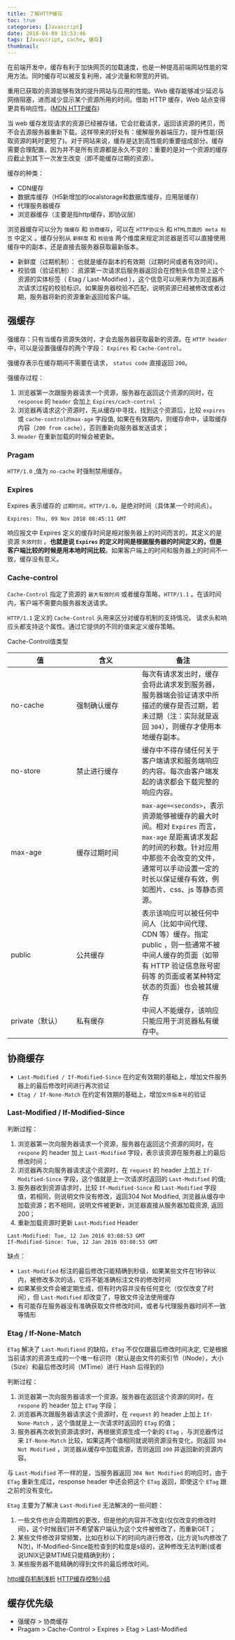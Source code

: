 ```yaml
---
title: 了解HTTP缓存
toc: true
categories: [Javascript]
date: 2018-04-09 15:53:46
tags: [Javascript, cache, 缓存]
thumbnail:
---
```


在前端开发中，缓存有利于加快网页的加载速度，也是一种提高前端网站性能的常用方法。同时缓存可以被反复利用，减少流量和带宽的开销。

重用已获取的资源能够有效的提升网站与应用的性能。Web 缓存能够减少延迟与网络阻塞，进而减少显示某个资源所用的时间。借助 HTTP 缓存，Web 站点变得更具有响应性。([MDN HTTP缓存](https://developer.mozilla.org/zh-CN/docs/Web/HTTP/Caching_FAQ))

<!-- more -->

当 web 缓存发现请求的资源已经被存储，它会拦截请求，返回该资源的拷贝，而不会去源服务器重新下载。这样带来的好处有：缓解服务器端压力，提升性能(获取资源的耗时更短了)。对于网站来说，缓存是达到高性能的重要组成部分。缓存需要合理配置，因为并不是所有资源都是永久不变的：重要的是对一个资源的缓存应截止到其下一次发生改变（即不能缓存过期的资源）。

缓存的种类：
* CDN缓存
* 数据库缓存（H5新增加的localstorage和数据库缓存，应用层缓存）
* 代理服务器缓存
* 浏览器缓存（主要是指http缓存，即协议层）

浏览器缓存可以分为 `强缓存` 和 `协商缓存`，可以在 `HTTP协议头` 和 `HTML页面的 meta 标签` 中定义 。缓存分别从 `新鲜度` 和 `校验值` 两个维度来规定浏览器是否可以直接使用缓存中的副本，还是直接去服务器获取最新版本。

* 新鲜度（过期机制）： 也就是缓存副本的有效期（过期时间或者有效时间）。
* 校验值（验证机制）： 资源第一次请求后服务器返回会在控制头信息带上这个资源的实体标签（ Etag / Last-Modified ），这个信息可以用来作为浏览器再次请求过程的校验标识。如果服务器校验不匹配，说明资源已经被修改或者过期，服务器将新的资源重新返回给客户端。

## 强缓存

强缓存：只有当缓存资源失效时，才会去服务器获取最新的资源。在 `HTTP header` 中，可以是设置强缓存的两个字段： `Expires` 和 `Cache-Control`。

强缓存表示在缓存期间不需要在请求， `status code` 直接返回 `200`。

强缓存过程：
1. 浏览器第一次跟服务器请求一个资源，服务器在返回这个资源的同时，在 `response` 的 `header` 会加上 `Expires/cach-control` ；
2. 浏览器再请求这个资源时，先从缓存中寻找，找到这个资源后，比较 `expires` 或 `cache-control的max-age` 字段值, 如果在有效期内，则缓存命中，读取缓存内容（`200 from cache`），否则重新向服务器发送请求；
3. `Header` 在重新加载的时候会被更新。

### Pragam

`HTTP/1.0` ,值为 `no-cache` 时强制禁用缓存。

### Expires

Expires 表示缓存的 `过期时间`，`HTTP/1.0`，是绝对时间（具体某一个时间点）。
```http
Expires: Thu, 09 Nov 2018 08:45:11 GMT
```

响应报文中 Expires 定义的缓存时间是相对服务器上的时间而言的，其定义的是资源 `失效时刻` 。**也就是说 `Expires` 的定义时间是根据服务器的时间定义的，但是客户端比较的时候是用本地时间比较**。如果客户端上的时间和服务器上的时间不一致，缓存没有意义。

### Cache-control

`Cache-Control` 指定了资源的 `最大有效时间` 或者缓存策略，`HTTP/1.1` 。在该时间内，客户端不需要向服务器发送请求。

`HTTP/1.1` 定义的 `Cache-Control` 头用来区分对缓存机制的支持情况， 请求头和响应头都支持这个属性。通过它提供的不同的值来定义缓存策略。

Cache-Control值类型

<table>
  <colgroup>
    <col width="150px">
    <col width="150px">
    <col width="">
  </colgroup>
  <thead>
    <tr>
      <th>值</th>
      <th>含义</th>
      <th>备注</th>
    </tr>
  </thead>
  <tbody>
    <tr>
      <td>no-cache</td>
      <td>强制确认缓存</td>
      <td>每次有请求发出时，缓存会将此请求发到服务器，服务器端会验证请求中所描述的缓存是否过期，若未过期（注：实际就是返回 <code>304</code>），则缓存才使用本地缓存副本。</td>
    </tr>
    <tr>
      <td>no-store</td>
      <td>禁止进行缓存</td>
      <td>缓存中不得存储任何关于客户端请求和服务端响应的内容。每次由客户端发起的请求都会下载完整的响应内容。</td>
    </tr>
    <tr>
      <td>max-age</td>
      <td>缓存过期时间</td>
      <td><code>max-age=&lt;seconds&gt;</code>，表示资源能够被缓存的最大时间。相对 <code>Expires</code> 而言，<code>max-age</code> 是距离请求发起的时间的秒数。针对应用中那些不会改变的文件，通常可以手动设置一定的时长以保证缓存有效，例如图片、css、js 等静态资源。</td>
    </tr>
    <tr>
      <td>public</td>
      <td>公共缓存</td>
      <td>表示该响应可以被任何中间人（比如中间代理、CDN 等）缓存。指定 public ，则一些通常不被中间人缓存的页面（如带有 HTTP 验证信息账号密码等 的页面或者某种特定状态的页面）也会被其缓存</td>
    </tr>
    <tr>
      <td>private（默认）</td>
      <td>私有缓存</td>
      <td>中间人不能缓存，该响应只能应用于浏览器私有缓存中。</td>
    </tr>
  </tbody>
</table>

## 协商缓存

* `Last-Modified / If-Modified-Since` 在约定有效期的基础上，增加文件服务器上的最后修改时间进行再次验证
* `Etag / If-None-Match` 在约定有效期的基础上，增加`文件版本号`的验证

### Last-Modified / If-Modified-Since

判断过程：
1. 浏览器第一次向服务器请求一个资源，服务器在返回这个资源的同时，在 `respone` 的 header 加上 `Last-Modified` 字段，表示该资源在服务器上的最后修改时间；
2. 浏览器再次向服务器请求这个资源时，在 `request` 的 header 上加上 `If-Modified-Since` 字段，这个值就是上一次请求时返回的 `Last-Modified` 的值;
3. 服务器收到资源请求时，比较 `If-Modified-Since` 和 `Last-Modified` 字段值，若相同，则说明文件没有修改，返回304 Not Modified, 浏览器从缓存中加载资源；若不相同，说明文件被更新，浏览器直接从服务器加载资源, 返回200；
4. 重新加载资源时更新 `Last-Modified` Header

```http
Last-Modified: Tue, 12 Jan 2016 03:08:53 GMT 
If-Modified-Since: Tue, 12 Jan 2016 03:08:53 GMT
```
缺点：
* `Last-Modified` 标注的最后修改只能精确到秒级，如果某些文件在1秒钟以内，被修改多次的话，它将不能准确标注文件的修改时间
* 如果某些文件会被定期生成，但有时内容并没有任何变化（仅仅改变了时间），但 `Last-Modified` 却改变了，导致文件没法使用缓存
* 有可能存在服务器没有准确获取文件修改时间，或者与代理服务器时间不一致等情形

### Etag / If-None-Match

`ETag` 解决了 `Last-Modifiend` 的缺陷，`ETag` 不仅仅跟最后修改时间决定, 它是根据当前请求的资源生成的一个唯一标识符（默认是由文件的索引节（INode），大小（Size）和最后修改时间（MTime）进行 Hash 后得到的)

判断过程：
1. 浏览器第一次向服务器请求一个资源，服务器在返回这个资源的同时，在 `respone` 的 header 加上 `ETag` 字段；
2. 浏览器再次跟服务器请求这个资源时，在 `request` 的 header 上加上 `If-None-Match` ，这个值就是上一次请求时返回的 `ETag` 的值；
3. 服务器再次收到资源请求时，再根据资源生成一个新的 `ETag` ，与浏览器传过来 `If-None-Match` 比较，如果这两个值相同就说明资源没有变化，则返回 `304 Not Modified` ，浏览器从缓存中加载资源，否则返回 `200` 并返回新的资源内容。

与 `Last-Modified` 不一样的是，当服务器返回 `304 Not Modified` 的响应时，由于 `ETag` 重新生成过，response header 中还会把这个 `ETag` 返回，即使这个 `ETag` 跟之前的没有变化。

`Etag` 主要为了解决 `Last-Modified` 无法解决的一些问题：

1. 一些文件也许会周期性的更改，但是他的内容并不改变(仅仅改变的修改时间)，这个时候我们并不希望客户端认为这个文件被修改了，而重新GET；
2. 某些文件修改非常频繁，比如在秒以下的时间内进行修改，(比方说1s内修改了N次)，If-Modified-Since能检查到的粒度是s级的，这种修改无法判断(或者说UNIX记录MTIME只能精确到秒)；
3. 某些服务器不能精确的得到文件的最后修改时间。

[http缓存机制浅析](http://juanha.coding.me/2017/03/05/http-cache/)
[HTTP缓存控制小结](https://imweb.io/topic/5795dcb6fb312541492eda8c)

## 缓存优先级

* 强缓存 > 协商缓存
* Pragam > Cache-Control > Expires > Etag > Last-Modified
